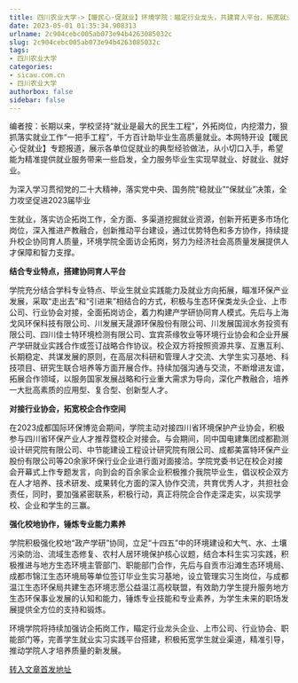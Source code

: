 ```yaml
---
title: 四川农业大学->【暖民心·促就业】环境学院：瞄定行业龙头，共建育人平台，拓宽就业空间 | sicau.com.cn
date: 2023-05-01 01:35:34.908313
urlname: 2c904cebc005ab073e94b4263085032c
slug: 2c904cebc005ab073e94b4263085032c
tags: 
- 四川农业大学
categories:
- sicau.com.cn
- 四川农业大学
authorbox: false
sidebar: false
---
```

编者按：长期以来，学校坚持“就业是最大的民生工程”，外拓岗位，内挖潜力，狠抓落实就业工作“一把手工程”，千方百计助毕业生高质量就业。本网特开设【暖民心·促就业】专题报道，展示各单位促就业的典型经验做法，从小切口入手，希望能为精准提供就业服务带来一些启发，全力服务毕业生实现早就业、好就业、就好业。

为深入学习贯彻党的二十大精神，落实党中央、国务院“稳就业”“保就业”决策，全力攻坚促进2023届毕业
<!--more-->
生就业，落实访企拓岗工作，全方面、多渠道挖掘就业资源，创新开拓更多市场化岗位，深入推进产教融合，创新推动平台建设，通过优势特色和多方协作，持续提升校企协同育人质量，环境学院全面访企拓岗，努力为经济社会高质量发展提供人才保障和智力支撑。

**结合专业特点，搭建协同育人平台**

学院充分结合学科专业特点、毕业生就业实践能力及就业方向拓展，瞄准环保产业发展，采取“走出去”和“引进来”相结合的方式，积极与生态环保类龙头企业、上市公司、行业协会对接，全面拓岗访企，着力构建产学研协同育人模式。先后与上海戈风环保科技有限公司、川发展天晟源环保股份有限公司、川发展国润水务投资有限公司、四川佳士特环境检测有限公司、宜宾茶缘牧业等环境行业协会和企业开展产学研就业实践合作或签订战略合作协议。校企双方将按照资源共享、互惠互利、长期稳定、共谋发展的原则，在高层次科研和管理人才交流、大学生实习基地、科技项目、研究生联合培养等方面开展合作。持续加强沟通与交流，不断增进友谊，拓展合作领域，以服务国家发展战略和行业重大需求为导向，深化产教融合，培养一大批高素质的应用型、复合型、创新型人才。

**对接行业协会，拓宽校企合作空间**

在2023成都国际环保博览会期间，学院主动对接四川省环境保护产业协会，积极参与四川省环保产业人才推荐暨校企对接会。与会期间，同中国电建集团成都勘测设计研究院有限公司、中节能建设工程设计研究院有限公司、成都美富特环保产业股份有限公司等20余家环保行业企业进行面对面接洽。学院党委书记在校企对接会开幕式上作专题发言，向到会的百余家企业积极推介我院毕业生，倡议校企双方在人才培养、技术研发、成果转化方面的深入协作交流，共育优秀人才，共担社会责任，同时，要加强紧密联系，积极行动，真正将院企合作走深走实，以实现学校、企业和学生的三赢。

**强化校地协作，锤炼专业能力素养**

学院积极强化校地“政产学研”协同，立足“十四五”中的环境建设和大气、水、土壤污染防治、流域生态修复、农村人居环境保护核心议题，结合本科生实习实践，积极推进与地方生态环境主管部门、职能部门合作，先后与自贡市沿滩生态环境局、成都市锦江生态环境局等单位签订毕业生实习基地，设立管理实习生岗位，与成都温江生态环保局共建生态环境志愿公益温江高校联盟，有效助力学生提升服务地方生态环保事业发展的认知和能力，锤炼专业技能和专业素养，为学生未来的职场发展提供全方位的支持和锻炼。

环境学院将持续加强访企拓岗工作，瞄定行业龙头企业、上市公司、行业协会、职能部门等，完善学生就业实习实践平台搭建，积极拓宽学生就业渠道，精准引导，推动学院人才培养质量的新发展。



[转入文章首发地址](https://news.sicau.edu.cn/info/1135/71922.htm)